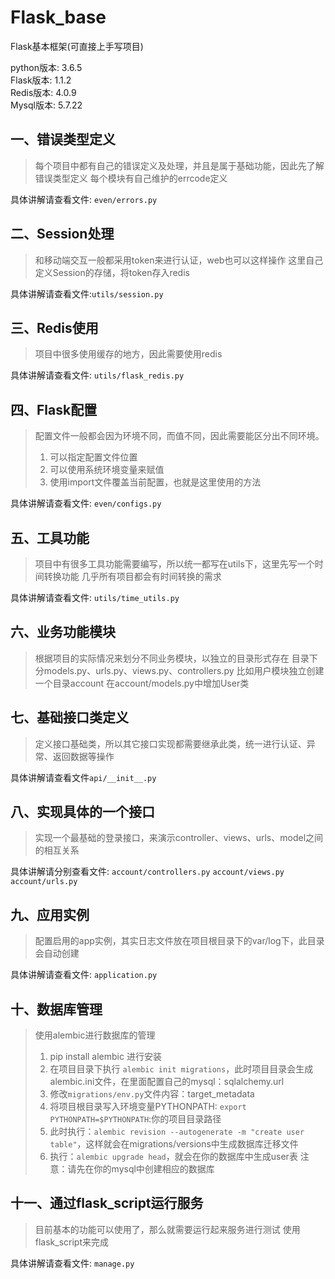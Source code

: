 # Flask_base
Flask基本框架(可直接上手写项目)

python版本: 3.6.5  
Flask版本: 1.1.2  
Redis版本: 4.0.9  
Mysql版本: 5.7.22  

一、错误类型定义
---
> 每个项目中都有自己的错误定义及处理，并且是属于基础功能，因此先了解错误类型定义
> 每个模块有自己维护的errcode定义

具体讲解请查看文件: ```even/errors.py```

二、Session处理
---
> 和移动端交互一般都采用token来进行认证，web也可以这样操作
> 这里自己定义Session的存储，将token存入redis

具体讲解请查看文件:```utils/session.py```

三、Redis使用
---
> 项目中很多使用缓存的地方，因此需要使用redis

具体讲解请查看文件: ```utils/flask_redis.py```

四、Flask配置
---
> 配置文件一般都会因为环境不同，而值不同，因此需要能区分出不同环境。
> 1. 可以指定配置文件位置
> 2. 可以使用系统环境变量来赋值
> 3. 使用import文件覆盖当前配置，也就是这里使用的方法

具体讲解请查看文件: ```even/configs.py```

五、工具功能
---
> 项目中有很多工具功能需要编写，所以统一都写在utils下，这里先写一个时间转换功能
> 几乎所有项目都会有时间转换的需求

具体讲解请查看文件: ```utils/time_utils.py```

六、业务功能模块
---
> 根据项目的实际情况来划分不同业务模块，以独立的目录形式存在
> 目录下分models.py、urls.py、views.py、controllers.py
> 比如用户模块独立创建一个目录account
> 在account/models.py中增加User类

七、基础接口类定义
---
> 定义接口基础类，所以其它接口实现都需要继承此类，统一进行认证、异常、返回数据等操作

具体讲解请查看文件```api/__init__.py```

八、实现具体的一个接口
---
> 实现一个最基础的登录接口，来演示controller、views、urls、model之间的相互关系

具体讲解请分别查看文件:
```account/controllers.py```
```account/views.py```
```account/urls.py```

九、应用实例
---
> 配置启用的app实例，其实日志文件放在项目根目录下的var/log下，此目录会自动创建

具体讲解请查看文件: ```application.py```

十、数据库管理
---
> 使用alembic进行数据库的管理
> 1. pip install alembic 进行安装
> 2. 在项目目录下执行 ```alembic init migrations```，此时项目目录会生成alembic.ini文件，在里面配置自己的mysql：sqlalchemy.url
> 3. 修改```migrations/env.py```文件内容：target_metadata
> 4. 将项目根目录写入环境变量PYTHONPATH: ```export PYTHONPATH=$PYTHONPATH```:你的项目目录路径
> 5. 此时执行：```alembic revision --autogenerate -m "create user table"```，这样就会在migrations/versions中生成数据库迁移文件
> 6. 执行：```alembic upgrade head```，就会在你的数据库中生成user表
> 注意：请先在你的mysql中创建相应的数据库

十一、通过flask_script运行服务
---
> 目前基本的功能可以使用了，那么就需要运行起来服务进行测试
> 使用flask_script来完成

具体讲解请查看文件: ```manage.py```
